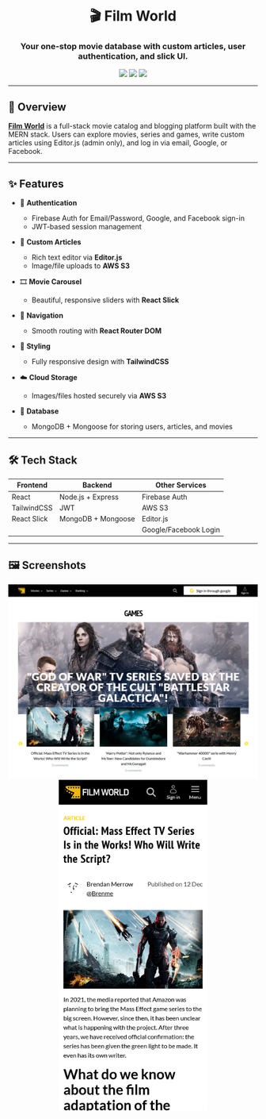 <h1 align="center">🎬 Film World</h1>
<h3 align="center">Your one-stop movie database with custom articles, user authentication, and slick UI.</h3>

<p align="center">
  <img src="https://img.shields.io/badge/Built%20With-MERN-blue?style=flat-square" />
  <img src="https://img.shields.io/badge/Editor.js-Enabled-green?style=flat-square" />
  <img src="https://img.shields.io/badge/Auth-Google%20%7C%20Facebook-lightgrey?style=flat-square" />
</p>

---

## 🚀 Overview


<a href="https://pownprojects.site/film-world" style="text-decoration: underline; font-weight: bold;">Film World</a>
 is a full-stack movie catalog and blogging platform built with the MERN stack. Users can explore movies, series and games, write custom articles using Editor.js (admin only), and log in via email, Google, or Facebook.

---

## ✨ Features

- 🔐 **Authentication**
  - Firebase Auth for Email/Password, Google, and Facebook sign-in
  - JWT-based session management

- 📝 **Custom Articles**
  - Rich text editor via **Editor.js**
  - Image/file uploads to **AWS S3**

- 🎞️ **Movie Carousel**
  - Beautiful, responsive sliders with **React Slick**

- 🧭 **Navigation**
  - Smooth routing with **React Router DOM**

- 🎨 **Styling**
  - Fully responsive design with **TailwindCSS**

- ☁️ **Cloud Storage**
  - Images/files hosted securely via **AWS S3**

- 🧠 **Database**
  - MongoDB + Mongoose for storing users, articles, and movies

---

## 🛠️ Tech Stack

| Frontend    | Backend            | Other Services        |
| ----------- | ------------------ | --------------------- |
| React       | Node.js + Express  | Firebase Auth         |
| TailwindCSS | JWT                | AWS S3                |
| React Slick | MongoDB + Mongoose | Editor.js             |
|             |                    | Google/Facebook Login |

---

## 🖼️ Screenshots

<div align="center">
    <img src="./client/src/imgs/moviedb1.png" width="600"/>
</div>
<div align="center">
    <img src="./client/src/imgs/moviedb2.png" width="300"/>
</div>
